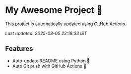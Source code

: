 # My Awesome Project 🚀

This project is automatically updated using GitHub Actions.

_Last updated: 2025-08-05 22:18:33 IST_

## Features
- Auto-update README using Python 🐍
- Auto Git push with GitHub Actions 🤖
